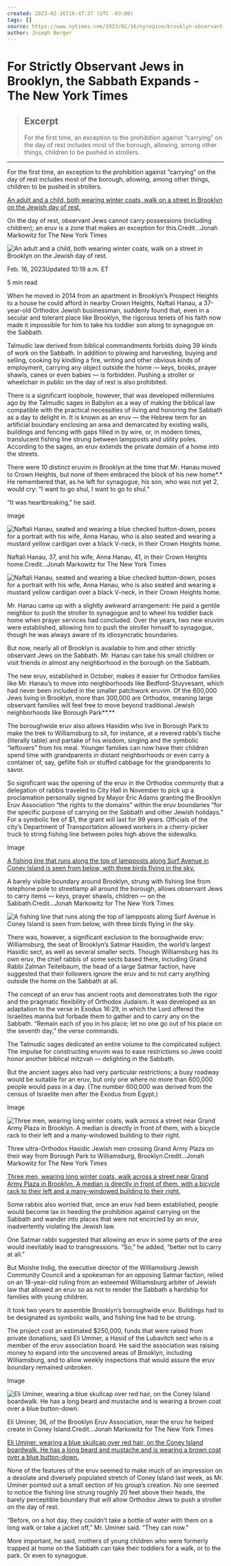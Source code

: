 ```yaml
---
created: 2023-02-16T16:47:37 (UTC -03:00)
tags: []
source: https://www.nytimes.com/2023/02/16/nyregion/brooklyn-observant-jews.html
author: Joseph Berger
---
```


# For Strictly Observant Jews in Brooklyn, the Sabbath Expands - The New York Times

> ## Excerpt
> For the first time, an exception to the prohibition against “carrying” on the day of rest includes most of the borough, allowing, among other things, children to be pushed in strollers.

---
For the first time, an exception to the prohibition against “carrying” on the day of rest includes most of the borough, allowing, among other things, children to be pushed in strollers.

[An adult and a child, both wearing winter coats, walk on a street in Brooklyn on the Jewish day of rest.](https://static01.nyt.com/images/2023/02/19/nyregion/17brooklyn-eruv/17brooklyn-eruv-articleLarge.jpg?quality=75&auto=webp&disable=upscale)

On the day of rest, observant Jews cannot carry possessions (including children); an eruv is a zone that makes an exception for this.Credit...Jonah Markowitz for The New York Times

![An adult and a child, both wearing winter coats, walk on a street in Brooklyn on the Jewish day of rest.](https://static01.nyt.com/images/2023/02/19/nyregion/17brooklyn-eruv/17brooklyn-eruv-articleLarge.jpg?quality=75&auto=webp&disable=upscale)

Feb. 16, 2023Updated 10:19 a.m. ET

5 min read

When he moved in 2014 from an apartment in Brooklyn’s Prospect Heights to a house he could afford in nearby Crown Heights, Naftali Hanau, a 37-year-old Orthodox Jewish businessman, suddenly found that, even in a secular and tolerant place like Brooklyn, the rigorous tenets of his faith now made it impossible for him to take his toddler son along to synagogue on the Sabbath.

Talmudic law derived from biblical commandments forbids doing 39 kinds of work on the Sabbath. In addition to plowing and harvesting, buying and selling, cooking by kindling a fire, writing and other obvious kinds of employment, carrying any object outside the home — keys, books, prayer shawls, canes or even babies — is forbidden. Pushing a stroller or wheelchair in public on the day of rest is also prohibited.

There is a significant loophole, however, that was developed millenniums ago by the Talmudic sages in Babylon as a way of making the biblical law compatible with the practical necessities of living and honoring the Sabbath as a day to delight in. It is known as an eruv — the Hebrew term for an artificial boundary enclosing an area and demarcated by existing walls, buildings and fencing with gaps filled in by wire, or, in modern times, translucent fishing line strung between lampposts and utility poles. According to the sages, an eruv extends the private domain of a home into the streets.

There were 10 distinct eruvim in Brooklyn at the time that Mr. Hanau moved to Crown Heights, but none of them embraced the block of his new home*.* He remembered that, as he left for synagogue, his son, who was not yet 2, would cry: “I want to go shul, I want to go to shul.”

“It was heartbreaking,” he said.

Image

![Naftali Hanau, seated and wearing a blue checked button-down, poses for a portrait with his wife, Anna Hanau, who is also seated and wearing a mustard yellow cardigan over a black V-neck, in their Crown Heights home.](https://static01.nyt.com/images/2023/02/19/nyregion/17brooklyn-eruv-02/17brooklyn-eruv-02-articleLarge.jpg?quality=75&auto=webp&disable=upscale)

Naftali Hanau, 37, and his wife, Anna Hanau, 41, in their Crown Heights home.Credit...Jonah Markowitz for The New York Times

![Naftali Hanau, seated and wearing a blue checked button-down, poses for a portrait with his wife, Anna Hanau, who is also seated and wearing a mustard yellow cardigan over a black V-neck, in their Crown Heights home.](https://static01.nyt.com/images/2023/02/19/nyregion/17brooklyn-eruv-02/17brooklyn-eruv-02-articleLarge.jpg?quality=75&auto=webp&disable=upscale)

Mr. Hanau came up with a slightly awkward arrangement: He paid a gentile neighbor to push the stroller to synagogue and to wheel his toddler back home when prayer services had concluded. Over the years, two new eruvim were established, allowing him to push the stroller himself to synagogue, though he was always aware of its idiosyncratic boundaries.

But now, nearly all of Brooklyn is available to him and other strictly observant Jews on the Sabbath. Mr. Hanau can take his small children or visit friends in almost any neighborhood in the borough on the Sabbath.

The new eruv, established in October, makes it easier for Orthodox families like Mr. Hanau’s to move into neighborhoods like Bedford-Stuyvesant, which had never been included in the smaller patchwork eruvim. Of the 600,000 Jews living in Brooklyn, more than 300,000 are Orthodox, meaning large observant families will feel free to move beyond traditional Jewish neighborhoods like Borough Park**.**

The boroughwide eruv also allows Hasidim who live in Borough Park to make the trek to Williamsburg to sit, for instance, at a revered rabbi’s tische (literally table) and partake of his wisdom, singing and the symbolic “leftovers” from his meal. Younger families can now have their children spend time with grandparents in distant neighborhoods or even carry a container of, say, gefilte fish or stuffed cabbage for the grandparents to savor.

So significant was the opening of the eruv in the Orthodox community that a delegation of rabbis traveled to City Hall in November to pick up a proclamation personally signed by Mayor Eric Adams granting the Brooklyn Eruv Association “the rights to the domains” within the eruv boundaries “for the specific purpose of carrying on the Sabbath and other Jewish holidays.” For a symbolic fee of $1, the grant will last for 99 years. Officials of the city’s Department of Transportation allowed workers in a cherry-picker truck to string fishing line between poles high above the sidewalks.

Image

[A fishing line that runs along the top of lampposts along Surf Avenue in Coney Island is seen from below, with three birds flying in the sky. ](https://static01.nyt.com/images/2023/02/17/nyregion/17brooklyn-eruv-03/17brooklyn-eruv-03-articleLarge.jpg?quality=75&auto=webp&disable=upscale)

A barely visible boundary around Brooklyn, strung with fishing line from telephone pole to streetlamp all around the borough, allows observant Jews to carry items — keys, prayer shawls, children — on the Sabbath.Credit...Jonah Markowitz for The New York Times

![A fishing line that runs along the top of lampposts along Surf Avenue in Coney Island is seen from below, with three birds flying in the sky. ](https://static01.nyt.com/images/2023/02/17/nyregion/17brooklyn-eruv-03/17brooklyn-eruv-03-articleLarge.jpg?quality=75&auto=webp&disable=upscale)

There was, however, a significant exclusion to the boroughwide eruv: Williamsburg, the seat of Brooklyn’s Satmar Hasidim, the world’s largest Hasidic sect, as well as several smaller sects. Though Williamsburg has its own eruv, the chief rabbis of some sects based there, including Grand Rabbi Zalman Teitelbaum, the head of a large Satmar faction, have suggested that their followers ignore the eruv and to not carry anything outside the home on the Sabbath at all.

The concept of an eruv has ancient roots and demonstrates both the rigor and the pragmatic flexibility of Orthodox Judaism. It was developed as an adaptation to the verse in Exodus 16:29, in which the Lord offered the Israelites manna but forbade them to gather and to carry any on the Sabbath. “Remain each of you in his place; let no one go out of his place on the seventh day,” the verse commands.

The Talmudic sages dedicated an entire volume to the complicated subject. The impulse for constructing eruvim was to ease restrictions so Jews could honor another biblical mitzvah — delighting in the Sabbath.

But the ancient sages also had very particular restrictions; a busy roadway would be suitable for an eruv, but only one where no more than 600,000 people would pass in a day. (The number 600,000 was derived from the census of Israelite men after the Exodus from Egypt.)

Image

![Three men, wearing long winter coats, walk across a street near Grand Army Plaza in Brooklyn. A median is directly in front of them, with a bicycle rack to their left and a many-windowed building to their right.](https://static01.nyt.com/images/2023/02/17/nyregion/17brooklyn-eruv-05/17brooklyn-eruv-05-articleLarge.jpg?quality=75&auto=webp&disable=upscale)

Three ultra-Orthodox Hasidic Jewish men crossing Grand Army Plaza on their way from Borough Park to Williamsburg, Brooklyn.Credit...Jonah Markowitz for The New York Times

[Three men, wearing long winter coats, walk across a street near Grand Army Plaza in Brooklyn. A median is directly in front of them, with a bicycle rack to their left and a many-windowed building to their right.](https://static01.nyt.com/images/2023/02/17/nyregion/17brooklyn-eruv-05/17brooklyn-eruv-05-articleLarge.jpg?quality=75&auto=webp&disable=upscale)

Some rabbis also worried that, once an eruv had been established, people would become lax in heeding the prohibition against carrying on the Sabbath and wander into places that were not encircled by an eruv, inadvertently violating the Jewish law.

One Satmar rabbi suggested that allowing an eruv in some parts of the area would inevitably lead to transgressions. “So,” he added, “better not to carry at all.”

But Moishe Indig, the executive director of the Williamsburg Jewish Community Council and a spokesman for an opposing Satmar faction, relied on an 18-year-old ruling from an esteemed Williamsburg arbiter of Jewish law that allowed an eruv so as not to render the Sabbath a hardship for families with young children.

It took two years to assemble Brooklyn’s boroughwide eruv. Buildings had to be designated as symbolic walls, and fishing line had to be strung.

The project cost an estimated $250,000, funds that were raised from private donations, said Eli Uminer, a Hasid of the Lubavitch sect who is a member of the eruv association board. He said the association was raising money to expand into the uncovered areas of Brooklyn, including Williamsburg, and to allow weekly inspections that would assure the eruv boundary remained unbroken.

Image

![Eli Uminer, wearing a blue skullcap over red hair, on the Coney Island boardwalk. He has a long beard and mustache and is wearing a brown coat over a blue button-down.](https://static01.nyt.com/images/2023/02/19/nyregion/17brooklyn-eruv-04/17brooklyn-eruv-04-articleLarge.jpg?quality=75&auto=webp&disable=upscale)

Eli Uminer, 36, of the Brooklyn Eruv Association, near the eruv he helped create in Coney Island.Credit...Jonah Markowitz for The New York Times

[Eli Uminer, wearing a blue skullcap over red hair, on the Coney Island boardwalk. He has a long beard and mustache and is wearing a brown coat over a blue button-down.](https://static01.nyt.com/images/2023/02/19/nyregion/17brooklyn-eruv-04/17brooklyn-eruv-04-articleLarge.jpg?quality=75&auto=webp&disable=upscale)

None of the features of the eruv seemed to make much of an impression on a desolate and diversely populated stretch of Coney Island last week, as Mr. Uminer pointed out a small section of his group’s creation. No one seemed to notice the fishing line strung roughly 20 feet above their heads, the barely perceptible boundary that will allow Orthodox Jews to push a stroller on the day of rest.

“Before, on a hot day, they couldn’t take a bottle of water with them on a long walk or take a jacket off,” Mr. Uminer said. “They can now.”

More important, he said, mothers of young children who were formerly trapped at home on the Sabbath can take their toddlers for a walk, or to the park. Or even to synagogue.
